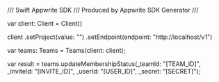/// Swift Appwrite SDK
/// Produced by Appwrite SDK Generator
///


var client: Client = Client()

client
    .setProject(value: "")
    .setEndpoint(endpoint: "http://localhost/v1")

var teams: Teams =  Teams(client: client);

var result = teams.updateMembershipStatus(_teamId: "[TEAM_ID]", _inviteId: "[INVITE_ID]", _userId: "[USER_ID]", _secret: "[SECRET]");
